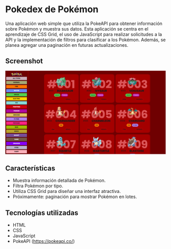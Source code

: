 # Pokedex de Pokémon

Una aplicación web simple que utiliza la PokeAPI para obtener información sobre Pokémon y muestra sus datos. Esta aplicación se centra en el aprendizaje de CSS Grid, el uso de JavaScript para realizar solicitudes a la API y la implementación de filtros para clasificar a los Pokémon. Además, se planea agregar una paginación en futuras actualizaciones.

## Screenshot
<img src="./img/screenshots/screenshot-app.png">


## Características

- Muestra información detallada de Pokémon.
- Filtra Pokémon por tipo.
- Utiliza CSS Grid para diseñar una interfaz atractiva.
- Próximamente: paginación para mostrar Pokémon en lotes.

## Tecnologías utilizadas

- HTML
- CSS
- JavaScript
- PokeAPI (https://pokeapi.co/)